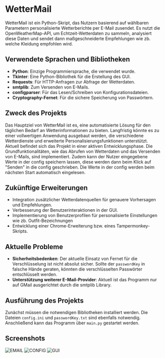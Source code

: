 # WetterMail

WetterMail ist ein Python-Skript, das Nutzern basierend auf wählbaren Parametern personalisierte Wetterberichte per E-Mail zusendet. Es nutzt die OpenWeatherMap-API, um Echtzeit-Wetterdaten zu sammeln, analysiert diese Daten und sendet dann maßgeschneiderte Empfehlungen wie zb. welche Kleidung empfohlen wird.




## Verwendete Sprachen und Bibliotheken

- **Python**: Einzige Programmiersprache, die verwendet wurde.
- **Tkinter**: Eine Python-Bibliothek für die Erstellung des GUI.
- **Requests**: Für HTTP-Anfragen zur Abfrage der Wetterdaten.
- **smtplib**: Zum Versenden von E-Mails.
- **configparser**: Für das Lesen/Schreiben von Konfigurationsdateien.
- **Cryptography-Fernet**: Für die sichere Speicherung von Passwörtern.




## Zweck des Projekts

Das Hauptziel von WetterMail ist es, eine automatisierte Lösung für den täglichen Bedarf an Wetterinformationen zu bieten. Langfristig könnte es zu einer vollwertigen Anwendung ausgebaut werden, die verschiedene Wetterdienste und erweiterte Personalisierungsfunktionen unterstützt. Aktuell befindet sich das Projekt in einer aktiven Entwicklungsphase. Die Grundfunktionalitäten, wie das Abrufen von Wetterdaten und das Versenden von E-Mails, sind implementiert. Zudem kann der Nutzer eingegebene Werte in der config speichern lassen, diese werden dann beim Klick auf "Senden" in die config geschrieben. Die Werte in der config werden beim nächsten Start automatisch eingelesen.  




## Zukünftige Erweiterungen

- Integration zusätzlicher Wetterdatenquellen für genauere Vorhersagen und Empfehlungen.
- Verbesserung der Benutzerinteraktionen in der GUI.
- Implementierung von Benutzerprofilen für personalisierte Einstellungen wie zb. Outfit-Bezeichnungen
- Entwicklung einer Chrome-Erweiterung bzw. eines Tampermonkey-Skripts.




## Aktuelle Probleme

- **Sicherheitsbedenken**: Der aktuelle Einsatz von Fernet für die Verschlüsselung ist nicht absolut sicher. Sollte der `passwordKey` in falsche Hände geraten, könnten die verschlüsselten Passwörter entschlüsselt werden.
- **Unterstützung weiterer E-Mail-Provider**: Aktuell ist das Programm nur auf GMail ausgerichtet durch die smtplib Library.




## Ausführung des Projekts

Zunächst müssen die notwendigen Bibliotheken installiert werden. Die Dateien `config.ini` und `passwordKey.txt` sind ebenfalls notwendig. Anschließend kann das Programm über `main.py` gestartet werden.



## Screenshots 
![EMAIL](https://github.com/MuhammetGuducu/wettermail/assets/84397069/a2f6554f-f4d9-43ae-ac6f-da113c3b6460)
![CONFIG](https://github.com/MuhammetGuducu/wettermail/assets/84397069/2eb53a12-1594-4a54-8319-30cfe8a18c46)
![GUI](https://github.com/MuhammetGuducu/wettermail/assets/84397069/cb412b6b-c60b-436c-be86-5dcb06cb0adf)
